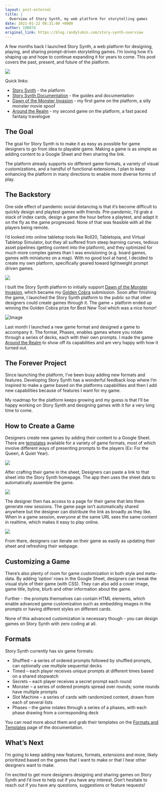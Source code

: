 ```yaml
---
layout: post-external
title: |
  Overview of Story Synth, my web platform for storytelling games
date: 2021-01-22 08:31:00 +0000
author: 100074
original_link: https://blog.randylubin.com/story-synth-overview
---
```


A few months back I launched Story Synth, a web platform for designing, playing, and sharing prompt-driven storytelling games. I’m loving how it’s shaping up and hope to continue expanding it for years to come. This post covers the past, present, and future of the platform.

![](https://blog.randylubin.com/images/screen-shot-2021-01-22-at-8-58-21-am.png)

Quick links:

- [Story Synth](https://storysynth.org "Story Synth") - the platform
- [Story Synth Documentation](https://storysynth.org "https://storysynth.org") - the guides and documentation
- [Dawn of the Monster Invasion](https://storysynth.org) - my first game on the platform, a silly monster movie spoof
- [Around the Realm](https://storysynth.org/#/Games/Around-The-Realm/) - my second game on the platform, a fast paced fantasy travelogue

## The Goal

The goal for Story Synth is to make it as easy as possible for game designers to go from idea to playable game. Making a game is as simple as adding content to a Google Sheet and then sharing the link.

The platform already supports six different game formats, a variety of visual customizations, and a handful of functional extensions. I plan to keep enhancing the platform in many directions to enable more diverse forms of play.

## The Backstory

One side effect of pandemic social distancing is that it’s become difficult to quickly design and playtest games with friends. Pre-pandemic, I’d grab a stack of index cards, design a game the hour before a playtest, and adapt it on the fly as the game progressed. None of that was feasible with all the players being remote.

I’d looked into online tabletop tools like Roll20, Tabletopia, and Virtual Tabletop Simulator, but they all suffered from steep learning curves, tedious asset pipelines (getting content into the platform), and they optimized for much more complex games than I was envisioning (e.g. board games, games with miniatures on a map). With no good tool at hand, I decided to create my own platform, specifically geared toward lightweight prompt driven games.

![](https://blog.randylubin.com/images/screen-shot-2021-01-22-at-8-56-54-am.png)

I built the Story Synth platform to initially support [Dawn of the Monster Invasion](https://storysynth.org), which became my [Golden Cobra](http://goldencobra.org/) submission. Soon after finishing the game, I launched the Story Synth platform to the public so that other designers could create games through it. The game + platform ended up winning the Golden Cobra prize for Best New Tool which was a nice honor!

![Image](https://pbs.twimg.com/media/Epn0UQ4VgAAcdSZ?format=jpg&name=medium)

Last month I launched a new game format and designed a game to accompany it. The format, Phases, enables games where you rotate through a series of decks, each with their own prompts. I made the game [Around the Realm](https://storysynth.org/#/Games/Around-The-Realm/) to show off its capabilities and am very happy with how it turned out.

## The Forever Project

Since launching the platform, I’ve been busy adding new formats and features. Developing Story Synth has a wonderful feedback loop where I’m inspired to make a game based on the platforms capabilities and then I add new capabilities because of features I want for my game.

My roadmap for the platform keeps growing and my guess is that I’ll be happy working on Story Synth and designing games with it for a very long time to come.

## How to Create a Game

Designers create new games by adding their content to a Google Sheet. There are [templates](https://docs.storysynth.org/guide/formats.html) available for a variety of game formats, most of which involve different ways of presenting prompts to the players (Ex: For the Queen, A Quiet Year).

![](https://blog.randylubin.com/images/screen-shot-2021-01-22-at-9-09-09-am.png)

After crafting their game in the sheet, Designers can paste a link to that sheet into the Story Synth homepage. The app then uses the sheet data to automatically assemble the game.

![](https://blog.randylubin.com/images/screen-shot-2021-01-22-at-9-10-41-am.png)

The designer then has access to a page for their game that lets them generate new sessions. The game page isn’t automatically shared anywhere but the designer can distribute the link as broadly as they like. When in a game session, everyone at the same URL sees the same content in realtime, which makes it easy to play online.

![](https://blog.randylubin.com/images/screen-shot-2021-01-22-at-9-11-33-am.png)

From there, designers can iterate on their game as easily as updating their sheet and refreshing their webpage.

## Customizing a Game

There’s also plenty of room for game customization in both style and meta-data. By adding ‘option’ rows in the Google Sheet, designers can tweak the visual style of their game (with CSS). They can also add a cover image, game title, byline, blurb and other information about the game.

Further - the prompts themselves can contain HTML elements, which enable advanced game customization such as embedding images in the prompts or having different styles on different cards.

None of this advanced customization is necessary though - you can design games on Story Synth with zero coding at all.

## Formats

Story Synth currently has six game formats:

- Shuffled – a series of ordered prompts followed by shuffled prompts, can optionally use multiple sequential decks
- Timed – each player receives unique prompts at different times based on a shared stopwatch
- Secrets – each player receives a secret prompt each round
- Monster – a series of ordered prompts spread over rounds; some rounds have multiple prompts
- Slot Machine – a series of cards with randomized content, drawn from each of several lists
- Phases – the game rotates through a series of a phases, with each phase drawing from a corresponding deck

You can read more about them and grab their templates on the [Formats and Templates](https://docs.storysynth.org/guide/#available-formats-and-templates) page of the documentation.

## What’s Next

I’m going to keep adding new features, formats, extensions and more, likely prioritized based on the games that I want to make or that I hear other designers want to make.

I’m excited to get more designers designing and sharing games on Story Synth and I’d love to help out if you have any interest. Don’t hesitate to reach out if you have any questions, suggestions or feature requests!
